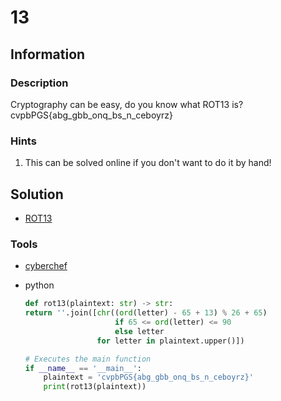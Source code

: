 # 13

## Information

### Description

Cryptography can be easy, do you know what ROT13 is? cvpbPGS{abg_gbb_onq_bs_n_ceboyrz}

### Hints

1. This can be solved online if you don't want to do it by hand!

## Solution

- [ROT13](https://en.wikipedia.org/wiki/ROT13)
    

### Tools    
- [cyberchef](https://gchq.github.io/CyberChef/#recipe=ROT13(true,true,false,13)&input=Y3ZwYlBHU3thYmdfZ2JiX29ucV9ic19uX2NlYm95cnp9Cg)

- python
    ```py
    def rot13(plaintext: str) -> str:
    return ''.join([chr((ord(letter) - 65 + 13) % 26 + 65)
                        if 65 <= ord(letter) <= 90
                        else letter
                    for letter in plaintext.upper()])

    # Executes the main function
    if __name__ == '__main__':
        plaintext = 'cvpbPGS{abg_gbb_onq_bs_n_ceboyrz}'
        print(rot13(plaintext))
    ```